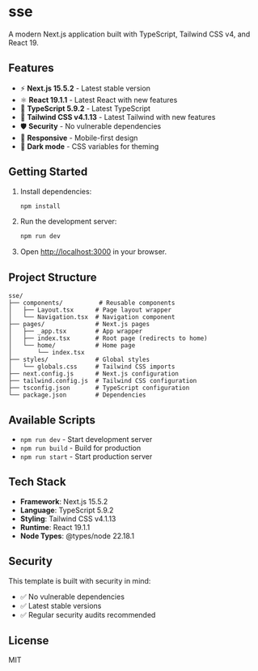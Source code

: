 # sse

A modern Next.js application built with TypeScript, Tailwind CSS v4, and React 19.

## Features

- ⚡ **Next.js 15.5.2** - Latest stable version
- ⚛️ **React 19.1.1** - Latest React with new features
- 🔷 **TypeScript 5.9.2** - Latest TypeScript
- 🎨 **Tailwind CSS v4.1.13** - Latest Tailwind with new features
- 🛡️ **Security** - No vulnerable dependencies
- 📱 **Responsive** - Mobile-first design
- 🌙 **Dark mode** - CSS variables for theming

## Getting Started

1. Install dependencies:
   ```bash
   npm install
   ```

2. Run the development server:
   ```bash
   npm run dev
   ```

3. Open [http://localhost:3000](http://localhost:3000) in your browser.

## Project Structure

```
sse/
├── components/          # Reusable components
│   ├── Layout.tsx      # Page layout wrapper
│   └── Navigation.tsx  # Navigation component
├── pages/              # Next.js pages
│   ├── _app.tsx        # App wrapper
│   ├── index.tsx       # Root page (redirects to home)
│   └── home/           # Home page
│       └── index.tsx
├── styles/             # Global styles
│   └── globals.css     # Tailwind CSS imports
├── next.config.js      # Next.js configuration
├── tailwind.config.js  # Tailwind CSS configuration
├── tsconfig.json       # TypeScript configuration
└── package.json        # Dependencies
```

## Available Scripts

- `npm run dev` - Start development server
- `npm run build` - Build for production
- `npm run start` - Start production server

## Tech Stack

- **Framework**: Next.js 15.5.2
- **Language**: TypeScript 5.9.2
- **Styling**: Tailwind CSS v4.1.13
- **Runtime**: React 19.1.1
- **Node Types**: @types/node 22.18.1

## Security

This template is built with security in mind:
- ✅ No vulnerable dependencies
- ✅ Latest stable versions
- ✅ Regular security audits recommended

## License

MIT
